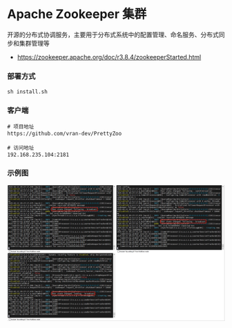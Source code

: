 # Apache Zookeeper 集群

开源的分布式协调服务，主要用于分布式系统中的配置管理、命名服务、分布式同步和集群管理等

- https://zookeeper.apache.org/doc/r3.8.4/zookeeperStarted.html

### 部署方式
```shell
sh install.sh
```

### 客户端
```shell
# 项目地址
https://github.com/vran-dev/PrettyZoo

# 访问地址
192.168.235.104:2181
```

### 示例图
![demo](./demo.png)
